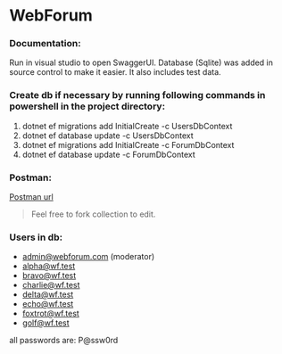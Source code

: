 # WebForum

### Documentation:
Run in visual studio to open SwaggerUI. Database (Sqlite) was added in source control to make it easier. It also includes test data.

### Create db if necessary by running following commands in powershell in the project directory:
1. dotnet ef migrations add InitialCreate -c UsersDbContext
2. dotnet ef database update -c UsersDbContext
3. dotnet ef migrations add InitialCreate -c ForumDbContext
4. dotnet ef database update -c ForumDbContext

### Postman: 
[Postman url](https://api.postman.com/collections/10754045-8effa15f-9708-4789-bda6-0a0e6d917fe5?access_key=PMAT-01J2TD9H6XMM3BN60TJPAZD2BX)
> Feel free to fork collection to edit.

### Users in db:
- admin@webforum.com (moderator)
- alpha@wf.test
- bravo@wf.test
- charlie@wf.test
- delta@wf.test
- echo@wf.test
- foxtrot@wf.test
- golf@wf.test

all passwords are: P@ssw0rd

